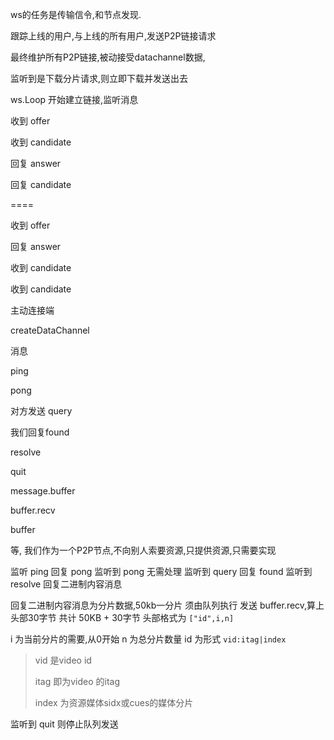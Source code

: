 


ws的任务是传输信令,和节点发现.

跟踪上线的用户,与上线的所有用户,发送P2P链接请求

最终维护所有P2P链接,被动接受datachannel数据,

监听到是下载分片请求,则立即下载并发送出去



ws.Loop 开始建立链接,监听消息


收到 offer 

收到 candidate

回复 answer

回复 candidate



====


收到 offer

回复 answer

收到 candidate

收到 candidate


主动连接端 

createDataChannel 



消息

ping

pong

对方发送 query

我们回复found

resolve

quit


message.buffer

buffer.recv

buffer

等, 
我们作为一个P2P节点,不向别人索要资源,只提供资源,只需要实现

监听 ping 回复 pong
监听到 pong 无需处理
监听到 query 回复 found
监听到 resolve 回复二进制内容消息

回复二进制内容消息为分片数据,50kb一分片
须由队列执行 发送 buffer.recv,算上头部30字节 共计 50KB + 30字节
头部格式为 `["id",i,n]`

i 为当前分片的需要,从0开始
n 为总分片数量
id 为形式 `vid:itag|index`

> vid 是video id
>
> itag 即为video 的itag
>
> index 为资源媒体sidx或cues的媒体分片



监听到 quit 则停止队列发送

